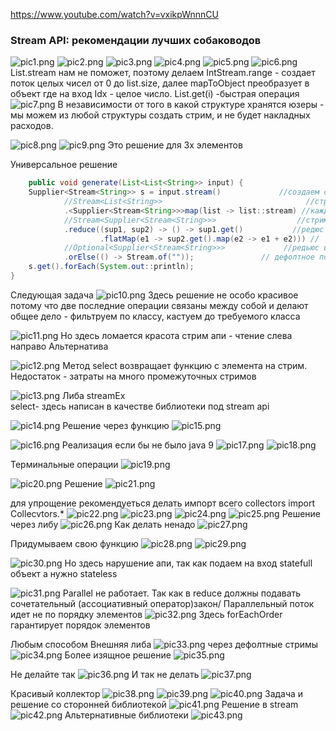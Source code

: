 <https://www.youtube.com/watch?v=vxikpWnnnCU>

### Stream API: рекомендации лучших собаководов

![pic1.png](../../../picture/stream/valiev/stream_recommendation/pic1.png)
![pic2.png](../../../picture/stream/valiev/stream_recommendation/pic2.png)
![pic3.png](../../../picture/stream/valiev/stream_recommendation/pic3.png)
![pic4.png](../../../picture/stream/valiev/stream_recommendation/pic4.png)
![pic5.png](../../../picture/stream/valiev/stream_recommendation/pic5.png)
![pic6.png](../../../picture/stream/valiev/stream_recommendation/pic6.png)
List.stream нам не поможет, поэтому делаем
IntStream.range - создает поток целых чисел от 0 до list.size, далее mapToObject преобразует в объект где на вход Idx -
целое число.
List.get(i) -быстрая операция
![pic7.png](../../../picture/stream/valiev/stream_recommendation/pic7.png)
В независимости от того в какой структуре хранятся юзеры - мы можем из любой структуры создать стрим, и не будет
накладных расходов.

![pic8.png](../../../picture/stream/valiev/stream_recommendation/pic8.png)
![pic9.png](../../../picture/stream/valiev/stream_recommendation/pic9.png)
Это решение для 3х элементов

Универсальное решение

```java
    public void generate(List<List<String>> input) {
    Supplier<Stream<String>> s = input.stream()             //создаем стрим из внешнего списка
            //Stream<List<String>>                                //стрим списка строк
            .<Supplier<Stream<String>>>map(list -> list::stream) //каждый список мепим на саплаер стрима
            //Stream<Supplier<Stream<String>>>                  //стрим саплаеров стримов строк
            .reduce((sup1, sup2) -> () -> sup1.get()           //редюс на функция саплаеров. Делаем новый саплаер `-> () ->`
                    .flatMap(e1 -> sup2.get().map(e2 -> e1 + e2))) //
            //Optional<Supplier<Stream<String>>>             //редьюс возвращает Optional
            .orElse(() -> Stream.of(""));               // дефолтное поведение когда исходный список абсолютно пуст, выдаем стрим из 1 пустой строки
    s.get().forEach(System.out::println);
}
```

Следующая задача
![pic10.png](../../../picture/stream/valiev/stream_recommendation/pic10.png)
Здесь решение не особо красивое
потому что две последние операции связаны между собой и делают общее дело -
фильтруем по классу, кастуем до требуемого класса

![pic11.png](../../../picture/stream/valiev/stream_recommendation/pic11.png)
Но здесь ломается красота стрим апи - чтение слева направо
Альтернатива

![pic12.png](../../../picture/stream/valiev/stream_recommendation/pic12.png)
Метод select возвращает функцию с элемента на стрим.
Недостаток - затраты на много промежуточных стримов

![pic13.png](../../../picture/stream/valiev/stream_recommendation/pic13.png)
Либа streamEx   
select- здесь написан в качестве библиотеки под stream api

![pic14.png](../../../picture/stream/valiev/stream_recommendation/pic14.png)
Решение через функцию
![pic15.png](../../../picture/stream/valiev/stream_recommendation/pic15.png)

![pic16.png](../../../picture/stream/valiev/stream_recommendation/pic16.png)
Реализация если бы не было java 9
![pic17.png](../../../picture/stream/valiev/stream_recommendation/pic17.png)
![pic18.png](../../../picture/stream/valiev/stream_recommendation/pic18.png)

Терминальные операции
![pic19.png](../../../picture/stream/valiev/stream_recommendation/pic19.png)

![pic20.png](../../../picture/stream/valiev/stream_recommendation/pic20.png)
Решение
![pic21.png](../../../picture/stream/valiev/stream_recommendation/pic21.png)

для упрощение рекомендуеться делать импорт всего collectors
import Collecvtors.*
![pic22.png](../../../picture/stream/valiev/stream_recommendation/pic22.png)
![pic23.png](../../../picture/stream/valiev/stream_recommendation/pic23.png)
![pic24.png](../../../picture/stream/valiev/stream_recommendation/pic24.png)
![pic25.png](../../../picture/stream/valiev/stream_recommendation/pic25.png)
Решение через либу
![pic26.png](../../../picture/stream/valiev/stream_recommendation/pic26.png)
Как делать ненадо
![pic27.png](../../../picture/stream/valiev/stream_recommendation/pic27.png)

Придумываем свою функцию
![pic28.png](../../../picture/stream/valiev/stream_recommendation/pic28.png)
![pic29.png](../../../picture/stream/valiev/stream_recommendation/pic29.png)

![pic30.png](../../../picture/stream/valiev/stream_recommendation/pic30.png)
Но здесь нарушение апи, так как подаем на вход statefull объект а нужно stateless

![pic31.png](../../../picture/stream/valiev/stream_recommendation/pic31.png)
Parallel не работает. Так как в reduce должны подавать сочетательный (ассоциативный оператор)закон/
Параллельный поток идет не по порядку элементов
![pic32.png](../../../picture/stream/valiev/stream_recommendation/pic32.png)
Здесь forEachOrder гарантирует порядок элементов

Любым способом
Внешняя либа
![pic33.png](../../../picture/stream/valiev/stream_recommendation/pic33.png)
через дефолтные стримы
![pic34.png](../../../picture/stream/valiev/stream_recommendation/pic34.png)
Более изящное решение
![pic35.png](../../../picture/stream/valiev/stream_recommendation/pic35.png)

Не делайте так
![pic36.png](../../../picture/stream/valiev/stream_recommendation/pic36.png)
И так не делать
![pic37.png](../../../picture/stream/valiev/stream_recommendation/pic37.png)

Красивый коллектор
![pic38.png](../../../picture/stream/valiev/stream_recommendation/pic38.png)
![pic39.png](../../../picture/stream/valiev/stream_recommendation/pic39.png)
![pic40.png](../../../picture/stream/valiev/stream_recommendation/pic40.png)
Задача и решение со сторонней библиотекой
![pic41.png](../../../picture/stream/valiev/stream_recommendation/pic41.png)
Решение в stream
![pic42.png](../../../picture/stream/valiev/stream_recommendation/pic42.png)
Альтернативные библиотеки
![pic43.png](../../../picture/stream/valiev/stream_recommendation/pic43.png)


